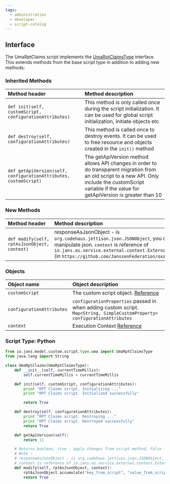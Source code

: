 ```yaml
---
tags:
  - administration
  - developer
  - script-catalog
---
```


## Interface
The UmaRptClaims script implements the [UmaRptClaimsType](https://github.com/JanssenProject/jans/blob/main/jans-core/script/src/main/java/io/jans/model/custom/script/type/uma/UmaRptClaimsType.java) interface. This extends methods from the base script type in addition to adding new methods:

### Inherited Methods

| Method header | Method description |
|:-----|:------|
| `def init(self, customScript, configurationAttributes)` | This method is only called once during the script initialization. It can be used for global script initialization, initiate objects etc |
| `def destroy(self, configurationAttributes)` | This method is called once to destroy events. It can be used to free resource and objects created in the `init()` method |
| `def getApiVersion(self, configurationAttributes, customScript)` | The getApiVersion method allows API changes in order to do transparent migration from an old script to a new API. Only include the customScript variable if the value for getApiVersion is greater than 10 |

### New Methods

| Method header | Method description |
|:-----|:------|
| `def modify(self, rptAsJsonObject, context)` | responseAsJsonObject - is `org.codehaus.jettison.json.JSONObject`, you can use any method to manipulate json. `context` is reference of `io.jans.as.service.external.context.ExternalUmaRptClaimsContext` (in `https://github.com/JanssenFederation/oxauth` project, )|

### Objects
| Object name | Object description |
|:-----|:------|
|`customScript`| The custom script object. [Reference](https://github.com/JanssenProject/jans/blob/main/jans-core/script/src/main/java/io/jans/model/custom/script/model/CustomScript.java) |
|`configurationAttributes`| `configurationProperties` passed in when adding custom script. `Map<String, SimpleCustomProperty> configurationAttributes` |
|`context`| Execution Context [Reference](https://github.com/JanssenProject/jans/blob/main/jans-auth-server/server/src/main/java/io/jans/as/server/model/common/ExecutionContext.java) |

### Script Type: Python

```python
from io.jans.model.custom.script.type.uma import UmaRptClaimsType
from java.lang import String

class UmaRptClaims(UmaRptClaimsType):
    def __init__(self, currentTimeMillis):
        self.currentTimeMillis = currentTimeMillis

    def init(self, customScript, configurationAttributes):
        print "RPT Claims script. Initializing ..."
        print "RPT Claims script. Initialized successfully"

        return True

    def destroy(self, configurationAttributes):
        print "RPT Claims script. Destroying ..."
        print "RPT Claims script. Destroyed successfully"
        return True

    def getApiVersion(self):
        return 11

    # Returns boolean, true - apply changes from script method, false - ignore it.
    # Note :
    # responseAsJsonObject - is org.codehaus.jettison.json.JSONObject, you can use any method to manipulate json
    # context is reference of io.jans.as.service.external.context.ExternalUmaRptClaimsContext (in https://github.com/JanssenFederation/oxauth project, )
    def modify(self, rptAsJsonObject, context):
        rptAsJsonObject.accumulate("key_from_script", "value_from_script")
        return True



```